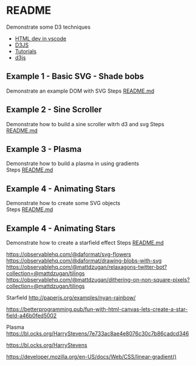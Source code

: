 # README
Demonstrate some D3 techniques 

* [HTML dev in vscode](https://code.visualstudio.com/docs/languages/html)
* [D3JS](https://d3js.org/)
* [Tutorials](https://github.com/d3/d3/wiki/Tutorials)
* [d3js](https://www.tutorialspoint.com/d3js/d3js_introduction.htm)



## Example 1 - Basic SVG - Shade bobs
Demonstrate an example DOM with SVG
Steps [README.md](./01_basic_svg/README.md)  


## Example 2 - Sine Scroller
Demonstrate how to build a sine scroller witrh d3 and svg
Steps [README.md](./02_svg_sinetext/README.md)  

## Example 3 - Plasma
Demonstrate how to build a plasma in using gradients  
Steps [README.md](./03_plasma/README.md)  

## Example 4 - Animating Stars
Demonstrate how to create some SVG objects  
Steps [README.md](./04_animating_stars/README.md)  

## Example 4 - Animating Stars
Demonstrate how to create a starfield effect
Steps [README.md](./05_starfield/README.md)  




https://observablehq.com/@daformat/svg-flowers  
https://observablehq.com/@daformat/drawing-blobs-with-svg  
https://observablehq.com/@mattdzugan/relaxagons-twitter-bot?collection=@mattdzugan/tilings  
https://observablehq.com/@mattdzugan/dithering-on-non-square-pixels?collection=@mattdzugan/tilings  


Starfield
http://paperjs.org/examples/nyan-rainbow/

https://betterprogramming.pub/fun-with-html-canvas-lets-create-a-star-field-a46b0fed5002


Plasma
https://bl.ocks.org/HarryStevens/7e733ac8ae4e8076c30c7b86cadcd346

https://bl.ocks.org/HarryStevens

https://developer.mozilla.org/en-US/docs/Web/CSS/linear-gradient()


